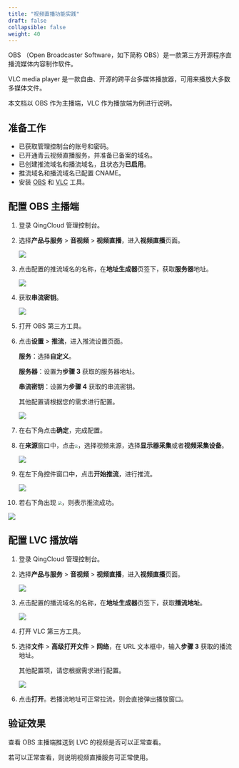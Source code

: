 ```yaml
---
title: "视频直播功能实践"
draft: false
collapsible: false
weight: 40
---
```


OBS （Open Broadcaster Software，如下简称 OBS）是一款第三方开源程序直播流媒体内容制作软件。

VLC media player 是一款自由、开源的跨平台多媒体播放器，可用来播放大多数多媒体文件。

本文档以 OBS 作为主播端，VLC 作为播放端为例进行说明。

## 准备工作

- 已获取管理控制台的账号和密码。
- 已开通青云视频直播服务，并准备已备案的域名。
- 已创建推流域名和播流域名，且状态为**已启用**。
- 推流域名和播流域名已配置 CNAME。
- 安装 [OBS](https://obsproject.com/zh-tw) 和 [VLC](https://www.videolan.org/) 工具。

## 配置 OBS 主播端

1. 登录 QingCloud 管理控制台。

2. 选择**产品与服务** > **音视频** > **视频直播**，进入**视频直播**页面。

   ![](../../_images/qs_app_list.png)

3. 点击配置的推流域名的名称，在**地址生成器**页签下，获取**服务器**地址。

   ![](../../_images/bp_push_server_address.png)

4. 获取**串流密钥**。

   ![](../../_images/bp_push_address_ak.png)

5. 打开 OBS 第三方工具。

6. 点击**设置** > **推流**，进入推流设置页面。

   **服务**：选择**自定义**。

   **服务器**：设置为**步骤 3** 获取的服务器地址。

   **串流密钥**：设置为**步骤 4** 获取的串流密钥。

   其他配置请根据您的需求进行配置。

   ![](../../_images/um_push_setting.png)
   
7. 在右下角点击**确定**，完成配置。

8. 在**来源**窗口中，点击<img src="../../_images/icon_add_source.png" style="zoom:40%;" />，选择视频来源，选择**显示器采集**或者**视频采集设备**。

   ![](../../_images/bp_video_source.png)

9. 在左下角控件窗口中，点击**开始推流**，进行推流。

   ![](../../_images/bp_push_stream.png)

10. 若右下角出现 <img src="../../_images/icon_push.png" style="zoom:50%;" />，则表示推流成功。

   ![](../../_images/bp_push_success.png)

## 配置 LVC 播放端

1. 登录 QingCloud 管理控制台。

2. 选择**产品与服务** > **音视频** > **视频直播**，进入**视频直播**页面。

   ![](../../_images/qs_app_list.png)

3. 点击配置的播流域名的名称，在**地址生成器**页签下，获取**播流地址**。

   ![](../../_images/bp_play_address.png)

4. 打开 VLC 第三方工具。

5. 选择**文件** > **高级打开文件** > **网络**，在 URL 文本框中，输入**步骤 3** 获取的播流地址。

   其他配置项，请您根据需求进行配置。

   ![](../../_images/bp_play_client.png)

6. 点击**打开**。若播流地址可正常拉流，则会直接弹出播放窗口。

## 验证效果

查看 OBS 主播端推送到 LVC 的视频是否可以正常查看。

若可以正常查看，则说明视频直播服务可正常使用。
